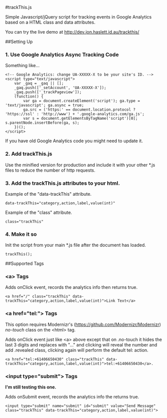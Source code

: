 #trackThis.js

Simple Javascript/jQuery script for tracking events in Google Analytics based on a HTML class and data attributes.

You can try the live demo at http://dev.jon.haslett.id.au/trackthis/

##Setting Up

### 1. Use Google Analytics Async Tracking Code

Something like…
	
	<!-- Google Analytics: change UA-XXXXX-X to be your site's ID. -->
    <script type="text/javascript">
		var _gaq = _gaq || [];
		_gaq.push(['_setAccount', 'UA-XXXXX-X']);
		_gaq.push(['_trackPageview']);
		(function() {
			var ga = document.createElement('script'); ga.type = 'text/javascript'; ga.async = true;
			ga.src = ('https:' == document.location.protocol ? 'https://ssl' : 'http://www') + '.google-analytics.com/ga.js';
			var s = document.getElementsByTagName('script')[0]; s.parentNode.insertBefore(ga, s);
		})();
	</script>
		
If you have old Google Analytics code you might need to update it.
		
### 2. Add trackThis.js

Use the minified version for production and include it with your other *.js files to reduce the number of http requests.

### 3. Add the trackThis.js attributes to your html.

Example of the "data-trackThis" attribute.

	data-trackThis="category,action,label,value(int)"
	
Example of the "class" attribute.

	class="trackThis"
	
### 4. Make it so

Init the script from your main *.js file after the document has loaded.

	trackThis();

##Supported Tags

### \<a> Tags

Adds onClick event, records the analytics info then returns true.
	
	<a href="/" class="trackThis" data-trackThis="category,action,label,value(int)">Link Text</a>
	
### \<a href="tel:"> Tags

This option requires Modernizr's (https://github.com/Modernizr/Modernizr) *no-touch* class on the \<html> tag.

Adds onClick event just like \<a> above except that on .no-touch it hides the last 3 digits and replaces with "..." and clicking will reveal the number and add .revealed class, clicking again will perform the default tel: action.
	
	<a href="tel:+61406650430" class="trackThis" data-trackThis="category,action,label,value(int)">tel:+61406650430</a>.
	
### \<input type="submit"> Tags

**I'm still testing this one.**

Adds onSubmit event, records the analytics info the returns true.
	
	<input type="submit" name="submit" id="submit" value="Send Message" class="trackThis" data-trackThis="category,action,label,value(int)">


